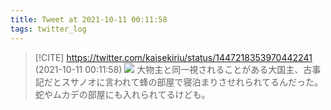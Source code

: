 ```yaml
---
title: Tweet at 2021-10-11 00:11:58
tags: twitter_log
---
```


> [!CITE] https://twitter.com/kaisekiriu/status/1447218353970442241 (2021-10-11 00:11:58)
> ![](https://twitter.com/kaisekiriu/status/1447218353970442241)
> 大物主と同一視されることがある大国主、古事記だとスサノオに言われて蜂の部屋で寝泊まりさせれられてるんだった。蛇やムカデの部屋にも入れられてるけども。
